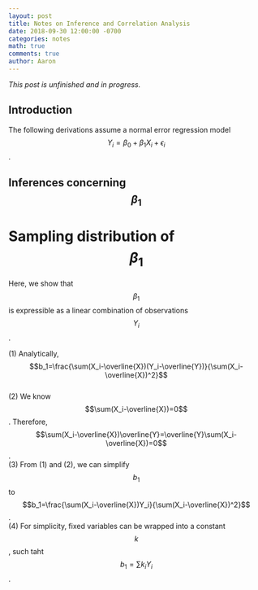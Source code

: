 ```yaml
---
layout: post
title: Notes on Inference and Correlation Analysis
date: 2018-09-30 12:00:00 -0700
categories: notes 
math: true
comments: true
author: Aaron
---
```

*This post is unfinished and in progress.*

## Introduction
The following derivations assume a normal error regression model $$Y_i=\beta_0+\beta_1X_i+\epsilon_i$$.

## Inferences concerning $$\beta_1$$
# Sampling distribution of $$\beta_1$$
Here, we show that $$\beta_1$$ is expressible as a linear combination of observations $$Y_i$$.  

(1) Analytically, $$b_1=\frac{\sum(X_i-\overline{X})(Y_i-\overline{Y})}{\sum(X_i-\overline{X})^2}$$  
(2) We know $$\sum(X_i-\overline{X})=0$$. Therefore, $$\sum(X_i-\overline{X})\overline{Y}=\overline{Y}\sum(X_i-\overline{X})=0$$.  
(3) From (1) and (2), we can simplify $$b_1$$ to $$b_1=\frac{\sum(X_i-\overline{X})Y_i}{\sum(X_i-\overline{X})^2}$$.  
(4) For simplicity, fixed variables can be wrapped into a constant $$k$$, such taht $$b_1=\sum k_iY_i$$.